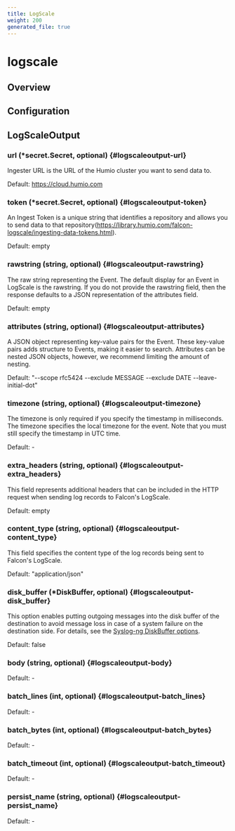 ```yaml
---
title: LogScale
weight: 200
generated_file: true
---
```


# logscale
## Overview

## Configuration
## LogScaleOutput

### url (*secret.Secret, optional) {#logscaleoutput-url}

Ingester URL is the URL of the Humio cluster you want to send data to.  

Default:  https://cloud.humio.com

### token (*secret.Secret, optional) {#logscaleoutput-token}

An Ingest Token is a unique string that identifies a repository and allows you to send data to that repository(https://library.humio.com/falcon-logscale/ingesting-data-tokens.html).  

Default:  empty

### rawstring (string, optional) {#logscaleoutput-rawstring}

The raw string representing the Event. The default display for an Event in LogScale is the rawstring. If you do not provide the rawstring field, then the response defaults to a JSON representation of the attributes field.  

Default:  empty

### attributes (string, optional) {#logscaleoutput-attributes}

A JSON object representing key-value pairs for the Event. These key-value pairs adds structure to Events, making it easier to search. Attributes can be nested JSON objects, however, we recommend limiting the amount of nesting.  

Default:  "--scope rfc5424 --exclude MESSAGE --exclude DATE --leave-initial-dot"

### timezone (string, optional) {#logscaleoutput-timezone}

The timezone is only required if you specify the timestamp in milliseconds. The timezone specifies the local timezone for the event. Note that you must still specify the timestamp in UTC time. 

Default: -

### extra_headers (string, optional) {#logscaleoutput-extra_headers}

This field represents additional headers that can be included in the HTTP request when sending log records to Falcon's LogScale.   

Default:  empty

### content_type (string, optional) {#logscaleoutput-content_type}

This field specifies the content type of the log records being sent to Falcon's LogScale.   

Default:  "application/json"

### disk_buffer (*DiskBuffer, optional) {#logscaleoutput-disk_buffer}

This option enables putting outgoing messages into the disk buffer of the destination to avoid message loss in case of a system failure on the destination side. For details, see the [Syslog-ng DiskBuffer options](../disk_buffer/).  

Default:  false

### body (string, optional) {#logscaleoutput-body}

Default: -

### batch_lines (int, optional) {#logscaleoutput-batch_lines}

Default: -

### batch_bytes (int, optional) {#logscaleoutput-batch_bytes}

Default: -

### batch_timeout (int, optional) {#logscaleoutput-batch_timeout}

Default: -

### persist_name (string, optional) {#logscaleoutput-persist_name}

Default: -


